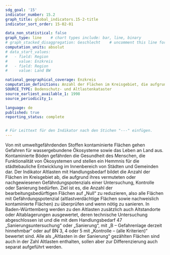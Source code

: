 ```yaml
---
sdg_goal: '15'
indicator_number: 15.2
graph_title: global_indicators.15-2-title 
indicator_sort_order: 15-02-01

data_non_statistical: false
graph_type: line    # chart types include: bar, line, binary
# graph_stacked_disaggregation: Geschlecht    # uncomment this line for stacked bars. eplace "Geschlecht" with the field of aggregation.
computation_units: absolut
# data_start_values:
#   - field: Region
#     value: Enzkreis
#   - field: Region
#     value: Land BW

national_geographical_coverage: Enzkreis
computation_definitions: Anzahl der Flächen im Kreisgebiet, die aufgrund ihres vermuteten oder nachgewiesenen Gefährdungspotenzials einer Untersuchung, Kontrolle oder Sanierung bedürfen.
SOURCE_TYPE: Bodenschutz- und Altlastenkataster
source_earliest_available_1: 1998
source_periodicity_1:

language: de
published: true
reporting_status: complete


# Für Leittext für den Indikator nach den Stichen "---" einfügen.
---
```


Von mit umweltgefährdenden Stoffen kontaminierte Flächen gehen Gefahren für wassergebundene Ökosysteme sowie das Leben an Land aus. Kontaminierte Böden gefährden die Gesundheit des Menschen, die Funktionalität von Ökosystemen und stellen ein Hemmnis für die städtebauliche Entwicklung im Innenbereich von Städten und Gemeinden dar. Der Indikator Altlasten mit Handlungsbedarf bildet die Anzahl der Flächen im Kreisgebiet ab, die aufgrund ihres vermuteten oder nachgewiesenen Gefährdungspotenzials einer Untersuchung, Kontrolle oder Sanierung bedürfen. Ziel ist es, die Anzahl der bearbeitungsbedürftigen Flächen auf „Null“ zu reduzieren, also alle Flächen mit Gefährdungspotenzial (altlastverdächtige Flächen sowie nachweislich kontaminierte Flächen) zu überprüfen und wenn nötig zu sanieren. In Baden-Württemberg werden zu den Altlasten zusätzlich auch Altstandorte oder Altablagerungen ausgewertet, deren technische Untersuchung abgeschlossen ist und die mit dem Handlungsbedarf
47
„Sanierungsuntersuchung“ oder „Sanierung“, mit „B – Gefahrenlage derzeit hinnehmbar“ oder auf BN 3, 4 oder 5 mit „Kontrolle – (alle Kriterien)“ bewertet sind. Alle als „Altlasten in der Sanierung“ gezählten Flächen sind auch in der Zahl Altlasten enthalten, sollen aber zur Differenzierung auch separat aufgeführt werden.